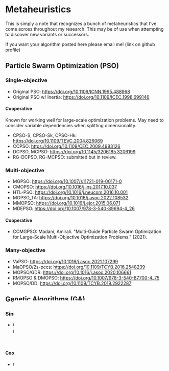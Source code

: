 # Metaheuristics

This is simply a note that recognizes a bunch of metaheuristics that I’ve come across throughout my research. This may be of use when attempting to discover new variants or successors. 

If you want your algorithm posted here please email me! (link on github profile)

## Particle Swarm Optimization (PSO)

### Single-objective

- Original PSO: https://doi.org/10.1109/ICNN.1995.488968
- Original PSO w/ Inertia: https://doi.org/10.1109/ICEC.1998.699146

#### Cooperative

Known for working well for large-scale optimization problems. May need to consider variable dependencies when splitting dimensionality.

- CPSO-S, CPSO-Sk, CPSO-Hk: https://doi.org/10.1109/TEVC.2004.826069
- CCPSO: https://doi.org/10.1109/CEC.2009.4983126
- DCPSO, MCPSO: https://doi.org/10.1145/3206185.3206199
- RG-DCPSO, RG-MCPSO: submitted but in review.

### Multi-objective

- MGPSO: https://doi.org/10.1007/s11721-019-00171-0
- CMOPSO: https://doi.org/10.1016/j.ins.2017.10.037
- HTL-PSO: https://doi.org/10.1016/j.neucom.2016.10.001
- MOPSO_TA: https://doi.org/10.1016/j.asoc.2022.108532
- MMOPSO: https://doi.org/10.1016/j.ejor.2015.06.071
- MDEPSO: https://doi.org/10.1007/978-3-540-89694-4_26

#### Cooperative
- CCMGPSO: Madani, Amirali. "Multi-Guide Particle Swarm Optimization for Large-Scale Multi-Objective Optimization Problems." (2021).

### Many-objective

- VaPSO: https://doi.org/10.1016/j.asoc.2021.107299
- MaOPSO/2s-pccs: https://doi.org/10.1109/TCYB.2016.2548239
- MOPSO/GDR: https://doi.org/10.1016/j.asoc.2020.106661
- RMOPSO & DMOPSO: https://doi.org/10.1007/978-3-540-87700-4_75
- MOPSO/DD: https://doi.org/10.1109/TCYB.2019.2922287

## Genetic Algorithms (GA)

### Single-objective
- Original GA: http://datajobstest.com/data-science-repo/Genetic-Algorithm-Guide-[Tom-Mathew].pdf
  - note: explains the vanilla algorithm, but not the original author(s) of GA.

#### Cooperative

- CCGA, CCGA-1, CCGA-2: https://doi.org/10.1007/3-540-58484-6_269
  - note: this may be the first time cooperative coevolution was introduced

### Multi-objective

- NSGA-II: https://doi.org/10.1109/4235.996017

#### Cooperative

- NSCCGA: https://doi.org/10.1007/978-3-540-24854-5_56

## Differential Evolution (DE)

### Single-objective
- Original DE: https://doi.org/10.1109/NAFIPS.1996.534789

#### Cooperative

- CoDE-AG: https://doi.org/10.1177%2F1687814019834161
- DECC-RAG: https://doi.org/10.5220/0006903102610268

### Multi-objective

#### Cooperative
- CMODE: https://doi.org/10.1109/TCYB.2015.2490669
- CCMODE (constrained): https://doi.org/10.1109/TCYB.2018.2819208
- MLFS-CCDE (for feature selection): https://doi.org/10.1007/s12293-021-00328-7
- NSCCDE: https://doi.org/10.1109/ACCESS.2017.2716111

### Many-objective
- NSDE-R: https://doi.org/10.1007/s00158-019-02272-0
- MyO-DEMR: https://doi.org/10.1145/2463372.2463445
- DECOR: https://doi.org/10.1016/j.ins.2017.09.051
- LSMaODE: https://doi.org/10.1109/TCYB.2022.3178929
- MGDE: https://doi.org/10.1007/s10479-022-04641-3
- RODE: https://doi.org/10.1007/s13369-020-04536-0
- MOLG-DE: https://doi.org/10.1016/j.jocs.2022.101746
- GrDE: https://doi.org/10.1109/CEC.2016.7744139

## Water Wave Optimization (WWO)

### Single-objective
- Original WWO: https://doi.org/10.1016/j.cor.2014.10.008
- SimWWO: https://doi.org/10.1109/CEC.2015.7256974

## Invasive Weed Optimization (IWO)

### Single-objective
- Original IWO: https://doi.org/10.1016/j.ecoinf.2006.07.003

## Ant Colony Optimization (ACO)

## Artificial Bee Colony Optimization

## Genetic Programming

## Nondominated Neighbor Immune Algorithm (NNIA)

# Frameworks

## Multi-objective

## Many-objective
- CEF: https://doi.org/10.1109/TETCI.2018.2849380
